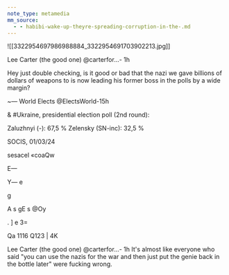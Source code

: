 ```yaml
---
note_type: metamedia
mm_source:
  - - habibi-wake-up-theyre-spreading-corruption-in-the-.md
---
```


![[3322954697986988884_3322954691703902213.jpg]]

Lee Carter (the good one) @carterfor...- 1h

Hey just double checking, is it good or bad that
the nazi we gave billions of dollars of weapons
to is now leading his former boss in the polls by
a wide margin?

~— World Elects @ElectsWorld-15h

& #Ukraine, presidential election poll (2nd
round):

Zaluzhnyi (-): 67,5 %
Zelensky (SN-inc): 32,5 %

SOCIS, 01/03/24

sesacel
«coaQw

E—

Y—
e

g

A s gE s @Oy

. ]
e 3=

Qa 1116 Q123 | 4K

Lee Carter (the good one) @carterfor...- 1h
It's almost like everyone who said "you can
use the nazis for the war and then just put the
genie back in the bottle later" were fucking
wrong.

